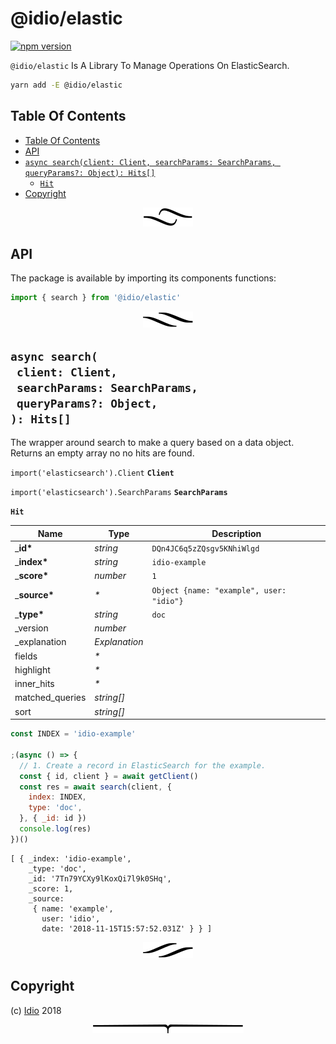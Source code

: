 # @idio/elastic

[![npm version](https://badge.fury.io/js/%40idio%2Felastic.svg)](https://npmjs.org/package/@idio/elastic)

`@idio/elastic` Is A Library To Manage Operations On ElasticSearch.

```sh
yarn add -E @idio/elastic
```

## Table Of Contents

- [Table Of Contents](#table-of-contents)
- [API](#api)
- [`async search(client: Client, searchParams: SearchParams, queryParams?: Object): Hits[]`](#async-searchclient-clientsearchparams-searchparamsqueryparams-object-hits)
  * [`Hit`](#type-hit)
- [Copyright](#copyright)

<p align="center"><a href="#table-of-contents"><img src=".documentary/section-breaks/0.svg?sanitize=true"></a></p>

## API

The package is available by importing its components functions:

```js
import { search } from '@idio/elastic'
```

<p align="center"><a href="#table-of-contents"><img src=".documentary/section-breaks/1.svg?sanitize=true"></a></p>

## `async search(`<br/>&nbsp;&nbsp;`client: Client,`<br/>&nbsp;&nbsp;`searchParams: SearchParams,`<br/>&nbsp;&nbsp;`queryParams?: Object,`<br/>`): Hits[]`

The wrapper around search to make a query based on a data object. Returns an empty array no no hits are found.

`import('elasticsearch').Client` __<a name="type-client">`Client`</a>__

`import('elasticsearch').SearchParams` __<a name="type-searchparams">`SearchParams`</a>__

__<a name="type-hit">`Hit`</a>__

|      Name       |     Type      |               Description                |
| --------------- | ------------- | ---------------------------------------- |
| ___id*__        | _string_      | `DQn4JC6q5zZQsgv5KNhiWlgd`               |
| ___index*__     | _string_      | `idio-example`                           |
| ___score*__     | _number_      | `1`                                      |
| ___source*__    | _*_           | `Object {name: "example", user: "idio"}` |
| ___type*__      | _string_      | `doc`                                    |
| _version        | _number_      |                                          |
| _explanation    | _Explanation_ |                                          |
| fields          | _*_           |                                          |
| highlight       | _*_           |                                          |
| inner_hits      | _*_           |                                          |
| matched_queries | _string[]_    |                                          |
| sort            | _string[]_    |                                          |

```js
const INDEX = 'idio-example'

;(async () => {
  // 1. Create a record in ElasticSearch for the example.
  const { id, client } = await getClient()
  const res = await search(client, {
    index: INDEX,
    type: 'doc',
  }, { _id: id })
  console.log(res)
})()
```
```
[ { _index: 'idio-example',
    _type: 'doc',
    _id: '7Tn79YCXy9lKoxQi7l9k0SHq',
    _score: 1,
    _source: 
     { name: 'example',
       user: 'idio',
       date: '2018-11-15T15:57:52.031Z' } } ]
```

<p align="center"><a href="#table-of-contents"><img src=".documentary/section-breaks/2.svg?sanitize=true"></a></p>

## Copyright

(c) [Idio][1] 2018

[1]: https://idio.cc

<p align="center"><a href="#table-of-contents"><img src=".documentary/section-breaks/-1.svg?sanitize=true"></a></p>